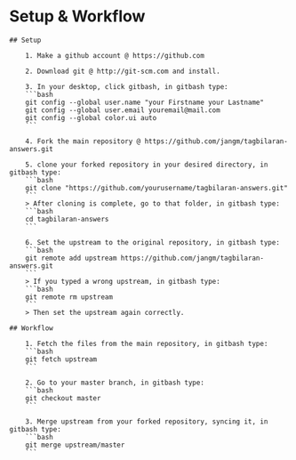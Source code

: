 # Setup & Workflow

	## Setup

		1. Make a github account @ https://github.com

		2. Download git @ http://git-scm.com and install.

		3. In your desktop, click gitbash, in gitbash type:
		```bash
		git config --global user.name "your Firstname your Lastname"
		git config --global user.email youremail@mail.com
		git config --global color.ui auto
		```

		4. Fork the main repository @ https://github.com/jangm/tagbilaran-answers.git

		5. clone your forked repository in your desired directory, in gitbash type:
		```bash
		git clone "https://github.com/yourusername/tagbilaran-answers.git"
		```
		> After cloning is complete, go to that folder, in gitbash type:
		```bash
		cd tagbilaran-answers
		```

		6. Set the upstream to the original repository, in gitbash type:
		```bash
		git remote add upstream https://github.com/jangm/tagbilaran-answers.git
		```
		> If you typed a wrong upstream, in gitbash type:
		```bash
		git remote rm upstream
		```
		> Then set the upstream again correctly.

	## Workflow

		1. Fetch the files from the main repository, in gitbash type:
		```bash
		git fetch upstream
		```

		2. Go to your master branch, in gitbash type:
		```bash
		git checkout master
		```

		3. Merge upstream from your forked repository, syncing it, in gitbash type:
		```bash
		git merge upstream/master
		```
